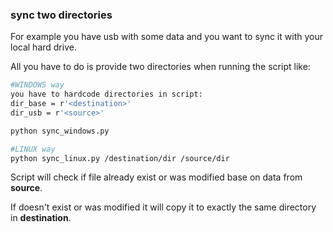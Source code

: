 ### sync two directories

For example you have usb with some data and you want to sync it with your local hard drive.

All you have to do is provide two directories when running the script like:

```sh
#WINDOWS way
you have to hardcode directories in script:
dir_base = r'<destination>'
dir_usb = r'<source>'

python sync_windows.py 

#LINUX way
python sync_linux.py /destination/dir /source/dir
```

Script will check if file already exist or was modified base on data from **source**.

If doesn't exist or was modified it will copy it to exactly the same directory in **destination**.

